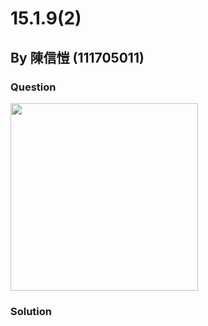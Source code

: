 # 15.1.9(2)
## By 陳信愷 (111705011)

### Question
<img src="https://github.com/HWTeng-Course/202402-Statistics/assets/148022272/8e6d11fc-2939-4c62-be19-d1d1392b2029" width="300">



### Solution
